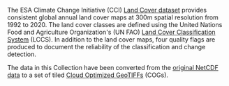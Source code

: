 The ESA Climate Change Initiative (CCI) [Land Cover dataset](https://cds.climate.copernicus.eu/cdsapp#!/dataset/satellite-land-cover?tab=overview) provides consistent global annual land cover maps at 300m spatial resolution from 1992 to 2020. The land cover classes are defined using the United Nations Food and Agriculture Organization's (UN FAO) [Land Cover Classification System](https://www.fao.org/land-water/land/land-governance/land-resources-planning-toolbox/category/details/en/c/1036361/) (LCCS). In addition to the land cover maps, four quality flags are produced to document the reliability of the classification and change detection. 

The data in this Collection have been converted from the [original NetCDF data](https://planetarycomputer.microsoft.com/dataset/esa-cci-lc-netcdf) to a set of tiled [Cloud Optimized GeoTIFFs](https://www.cogeo.org/) (COGs).
